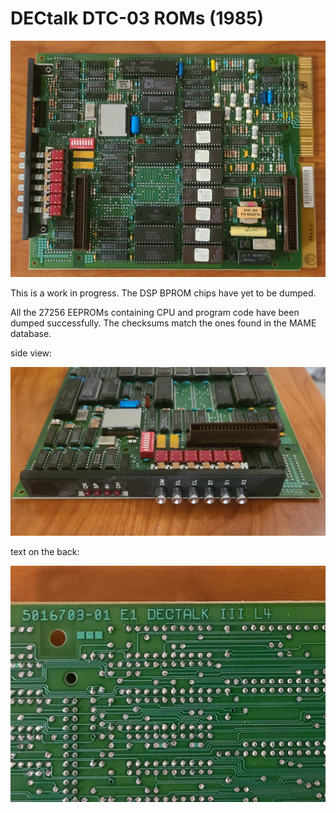 # DECtalk DTC-03 ROMs (1985)

![main view](images/dtc03_main.jpg)

This is a work in progress. The DSP BPROM chips have yet to be dumped.

All the 27256 EEPROMs containing CPU and program code have been dumped successfully. The checksums match the ones found in the MAME database.



side view:

![side view](images/dtc03_buttons.jpg)

text on the back:

![product name on the back of the board](images/dtc03_text_etching.jpg)

